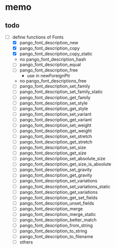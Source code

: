 memo
====

todo
----

* [ ] define functions of Fonts
	+ [x] pango\_font\_description\_new
	+ [x] pango\_font\_description\_copy
	+ [x] pango\_font\_description\_copy\_static
	+ no pango\_font\_description\_hash
	+ [ ] pango\_font\_description\_equal
	+ [ ] pango\_font\_description\_free
		- use in newForeignPtr
	+ no pango\_font\_descriptions\_free
	+ [ ] pango\_font\_description\_set\_family
	+ [ ] pango\_font\_description\_set\_family\_static
	+ [ ] pango\_font\_description\_get\_family
	+ [ ] pango\_font\_description\_set\_style
	+ [ ] pango\_font\_description\_get\_style
	+ [ ] pango\_font\_description\_set\_variant
	+ [ ] pango\_font\_description\_get\_variant
	+ [ ] pango\_font\_description\_set\_weight
	+ [ ] pango\_font\_description\_get\_weight
	+ [ ] pango\_font\_description\_set\_stretch
	+ [ ] pango\_font\_description\_get\_stretch
	+ [ ] pango\_font\_description\_set\_size
	+ [ ] pango\_font\_description\_get\_size
	+ [ ] pango\_font\_description\_set\_absolute\_size
	+ [ ] pango\_font\_description\_get\_size\_is\_absolute
	+ [ ] pango\_font\_description\_set\_gravity
	+ [ ] pango\_font\_description\_get\_gravity
	+ [ ] pango\_font\_description\_set\_variations
	+ [ ] pango\_font\_description\_set\_variations\_static
	+ [ ] pango\_font\_description\_get\_variations
	+ [ ] pango\_font\_description\_get\_set\_fields
	+ [ ] pango\_font\_description\_unset\_fields
	+ [ ] pango\_font\_description\_merge
	+ [ ] pango\_font\_description\_merge\_static
	+ [ ] pango\_font\_description\_better\_match
	+ [ ] pango\_font\_description\_from\_string
	+ [ ] pango\_font\_description\_to\_string
	+ [ ] pango\_font\_description\_to\_filename
	+ [ ] others
